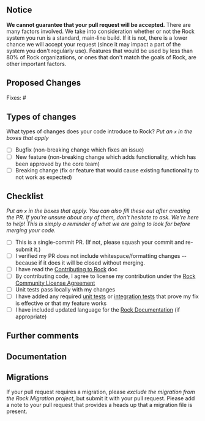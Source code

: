 
## Notice

**We cannot guarantee that your pull request will be accepted.**  There are many factors involved.  We take into consideration whether or not the Rock system you run is a standard, main-line build.  If it is not, there is a lower chance we will accept your request (since it may impact a part of the system you don't regularly use).  Features that would be used by less than 80% of Rock organizations, or ones that don't match the goals of Rock, are other important factors.

## Proposed Changes

<!--
Describe the big picture of your changes here to communicate to the maintainers why we should accept this pull request. If it fixes a bug or resolves a feature request, be sure to link to that issue.

Include screenshots if your pull request either alters existing UI or provides new UI. Arrows and labels are helpful.
-->

Fixes: #

## Types of changes

What types of changes does your code introduce to Rock?
_Put an `x` in the boxes that apply_

- [ ] Bugfix (non-breaking change which fixes an issue)
- [ ] New feature (non-breaking change which adds functionality, which has been approved by the core team)
- [ ] Breaking change (fix or feature that would cause existing functionality to not work as expected)

## Checklist

_Put an `x` in the boxes that apply. You can also fill these out after creating the PR. If you're unsure about any of them, don't hesitate to ask. We're here to help! This is simply a reminder of what we are going to look for before merging your code._

- [ ] This is a single-commit PR. (If not, please squash your commit and re-submit it.)
- [ ] I verified my PR does not include whitespace/formatting changes -- because if it does it will be closed without merging.	
- [ ] I have read the [Contributing to Rock](https://github.com/SparkDevNetwork/Rock/blob/master/.github/CONTRIBUTING.md) doc
- [ ] By contributing code, I agree to license my contribution under the [Rock Community License Agreement](https://www.rockrms.com/license)
- [ ] Unit tests pass locally with my changes
- [ ] I have added any required [unit tests](https://github.com/SparkDevNetwork/Rock/blob/develop/Rock.Tests.UnitTests/README.md) or [integration tests](https://github.com/SparkDevNetwork/Rock/blob/develop/Rock.Tests.Integration/README.md) that prove my fix is effective or that my feature works
- [ ] I have included updated language for the [Rock Documentation](https://www.rockrms.com/Learn/Documentation) (if appropriate)

## Further comments
<!--
If this is a relatively large or complex change, kick off the discussion by explaining why you chose the solution you did and what alternatives you considered, etc...
-->

## Documentation
<!--
If your change effects the UI or needs to be documented in one of the existing docs http://www.rockrms.com/Learn/Documentation, please provide the brief write-up here.
-->

## Migrations
If your pull request requires a migration, please *exclude the migration from the Rock.Migration project*, but submit it with your pull request. Please add a note to your pull request that provides a heads up that a migration file is present.
